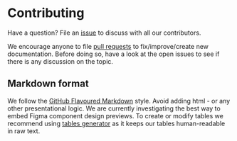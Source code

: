 # Contributing

Have a question? File an [issue](https://github.com/transferwise/neptune/issues) to discuss with all our contributors. 

We encourage anyone to file [pull requests](https://github.com/transferwise/neptune/pulls) to fix/improve/create new documentation. Before doing so, have a look at the open issues to see if there is any discussion on the topic.

## Markdown format

We follow the [GitHub Flavoured Markdown](https://github.github.com/gfm/) style. Avoid adding html - or any other presentational logic. We are currently investigating the best way to embed Figma component design previews. To create or modify tables we recommend using [tables generator](https://www.tablesgenerator.com/markdown_tables) as it keeps our tables human-readable in raw text. 
